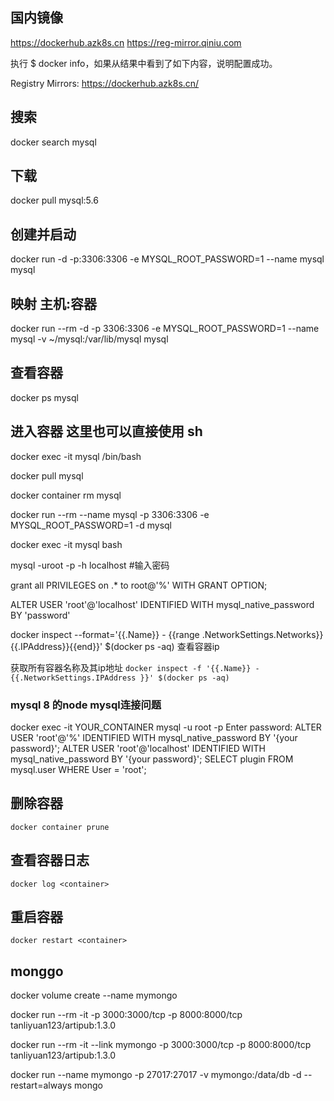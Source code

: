 ## 国内镜像

<https://dockerhub.azk8s.cn>
<https://reg-mirror.qiniu.com>

执行 $ docker info，如果从结果中看到了如下内容，说明配置成功。

Registry Mirrors:
 <https://dockerhub.azk8s.cn/>

## 搜索

docker search mysql

## 下载

docker pull mysql:5.6

## 创建并启动

docker run -d -p:3306:3306 -e MYSQL_ROOT_PASSWORD=1 --name mysql mysql

## 映射 主机:容器

docker run --rm -d -p 3306:3306 -e MYSQL_ROOT_PASSWORD=1 --name mysql -v ~/mysql:/var/lib/mysql mysql

## 查看容器

docker ps mysql

## 进入容器  这里也可以直接使用 sh

docker exec -it mysql /bin/bash

docker pull mysql

docker container rm mysql

docker run --rm --name mysql -p 3306:3306 -e MYSQL_ROOT_PASSWORD=1 -d mysql

docker exec -it mysql bash

mysql -uroot -p -h localhost #输入密码

grant all PRIVILEGES on .* to root@'%' WITH GRANT OPTION;

ALTER USER 'root'@'localhost' IDENTIFIED WITH mysql_native_password BY 'password'

docker inspect --format='{{.Name}} - {{range .NetworkSettings.Networks}}{{.IPAddress}}{{end}}' $(docker ps -aq)
查看容器ip

获取所有容器名称及其ip地址
`docker inspect -f '{{.Name}} - {{.NetworkSettings.IPAddress }}' $(docker ps -aq)`

### mysql 8 的node mysql连接问题

docker exec -it YOUR_CONTAINER mysql -u root -p
Enter password:
ALTER USER 'root'@'%' IDENTIFIED WITH mysql_native_password BY '{your password}';
ALTER USER 'root'@'localhost' IDENTIFIED WITH mysql_native_password BY '{your password}';
SELECT plugin FROM mysql.user WHERE User = 'root';

## 删除容器

`docker container prune`

## 查看容器日志

`docker log <container>`

## 重启容器

`docker restart <container>`

## monggo

docker volume create --name mymongo

docker run --rm -it  -p 3000:3000/tcp  -p 8000:8000/tcp  tanliyuan123/artipub:1.3.0

docker run --rm -it --link mymongo  -p 3000:3000/tcp  -p 8000:8000/tcp tanliyuan123/artipub:1.3.0

docker run --name mymongo -p 27017:27017 -v mymongo:/data/db -d --restart=always mongo

